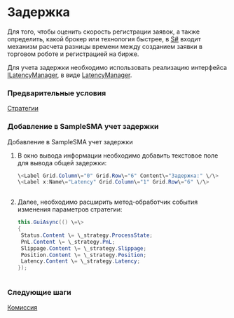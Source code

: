 # Задержка

Для того, чтобы оценить скорость регистрации заявок, а также определить, какой брокер или технология быстрее, в [S\#](StockSharpAbout.md) входит механизм расчета разницы времени между созданием заявки в торговом роботе и регистрацией на бирже.

Для учета задержки необходимо использовать реализацию интерфейса [ILatencyManager](../api/StockSharp.Algo.Latency.ILatencyManager.html), в виде [LatencyManager](../api/StockSharp.Algo.Latency.LatencyManager.html).

### Предварительные условия

[Стратегии](Strategy.md)

### Добавление в SampleSMA учет задержки

Добавление в SampleSMA учет задержки

1. В окно вывода информации необходимо добавить текстовое поле для вывода общей задержки:

   ```cs
   \<Label Grid.Column\="0" Grid.Row\="6" Content\="Задержка:" \/\>
   \<Label x:Name\="Latency" Grid.Column\="1" Grid.Row\="6" \/\>
   						
   ```
2. Далее, необходимо расширить метод\-обработчик события изменения параметров стратегии:

   ```cs
   this.GuiAsync(() \=\>
   {
   	Status.Content \= \_strategy.ProcessState;
   	PnL.Content \= \_strategy.PnL;
   	Slippage.Content \= \_strategy.Slippage;
   	Position.Content \= \_strategy.Position;
   	Latency.Content \= \_strategy.Latency;
   });
   						
   ```

### Следующие шаги

[Комиссия](Commissions.md)
